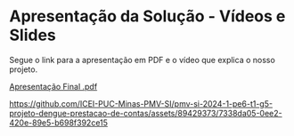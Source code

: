 # Apresentação da Solução - Vídeos e Slides 

Segue o link para a apresentação em PDF e o vídeo que explica o nosso projeto.


[Apresentação Final .pdf](https://github.com/user-attachments/files/16006309/Apresentacao.Final.pdf)





https://github.com/ICEI-PUC-Minas-PMV-SI/pmv-si-2024-1-pe6-t1-g5-projeto-dengue-prestacao-de-contas/assets/89429373/7338da05-0ee2-420e-89e5-b698f392ce15





